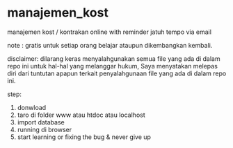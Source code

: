 # manajemen_kost
manajemen kost / kontrakan online with reminder jatuh tempo via email

note : gratis untuk setiap orang belajar ataupun dikembangkan kembali.

disclaimer:  dilarang keras menyalahgunakan semua file yang ada di dalam repo ini untuk hal-hal yang melanggar hukum, Saya menyatakan melepas diri dari tuntutan apapun terkait penyalahgunaan file yang ada di dalam repo ini.

step: 
1. donwload
2. taro di folder www atau htdoc atau localhost
3. import database
4. running di browser
5. start learning or fixing the bug & never give up


